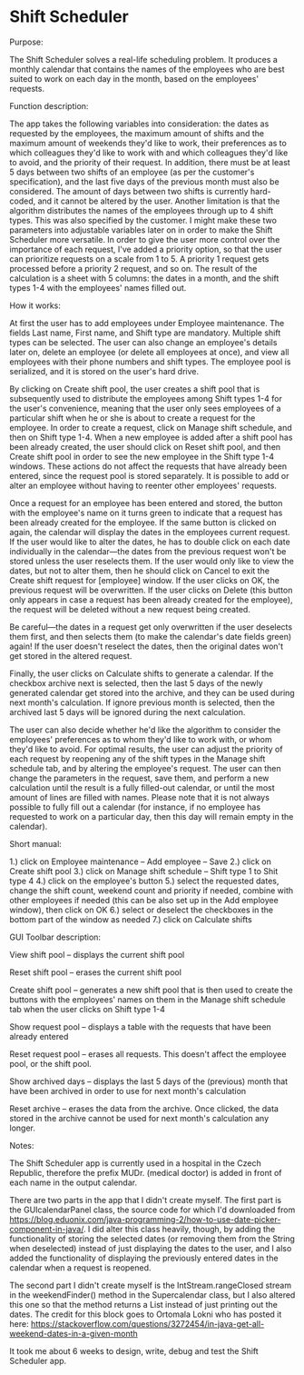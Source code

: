 # Shift Scheduler

Purpose:

The Shift Scheduler solves a real-life scheduling problem. It produces a monthly calendar that contains the names of the employees who are best suited to work on each day in the month, based on the employees' requests.

Function description:

The app takes the following variables into consideration: the dates as requested by the employees, the maximum amount of shifts and the maximum amount of weekends they'd like to work, their preferences as to which colleagues they'd like to work with and which colleagues they'd like to avoid, and the priority of their request. In addition, there must be at least 5 days between two shifts of an employee (as per the customer's specification), and the last five days of the previous month must also be considered. The amount of days between two shifts is currently hard-coded, and it cannot be altered by the user. Another limitation is that the algorithm distributes the names of the employees through up to 4 shift types. This was also specified by the customer. I might make these two parameters into adjustable variables later on in order to make the Shift Scheduler more versatile. In order to give the user more control over the importance of each request, I've added a priority option, so that the user can prioritize requests on a scale from 1 to 5. A priority 1 request gets processed before a priority 2 request, and so on. The result of the calculation is a sheet with 5 columns: the dates in a month, and the shift types 1-4 with the employees' names filled out. 

How it works:

At first the user has to add employees under Employee maintenance. The fields Last name, First name, and Shift type are mandatory. Multiple shift types can be selected. The user can also change an employee's details later on, delete an employee (or delete all employees at once), and view all employees with their phone numbers and shift types. The employee pool is serialized, and it is stored on the user's hard drive.

By clicking on Create shift pool, the user creates a shift pool that is subsequently used to distribute the employees among Shift types 1-4 for the user's convenience, meaning that the user only sees employees of a particular shift when he or she is about to create a request for the employee. In order to create a request, click on Manage shift schedule, and then on Shift type 1-4. When a new employee is added after a shift pool has been already created, the user should click on Reset shift pool, and then Create shift pool in order to see the new employee in the Shift type 1-4 windows. These actions do not affect the requests that have already been entered, since the request pool is stored separately. It is possible to add or alter an employee without having to reenter other employees' requests. 

Once a request for an employee has been entered and stored, the button with the employee's name on it turns green to indicate that a request has been already created for the employee. If the same button is clicked on again, the calendar will display the dates in the employees current request. If the user would like to alter the dates, he has to double click on each date individually in the calendar—the dates from the previous request won't be stored unless the user reselects them. If the user would only like to view the dates, but not to alter them, then he should click on Cancel to exit the Create shift request for [employee] window. If the user clicks on OK, the previous request will be overwritten. If the user clicks on Delete (this button only appears in case a request has been already created for the employee), the request will be deleted without a new request being created.

Be careful—the dates in a request get only overwritten if the user deselects them first, and then selects them (to make the calendar's date fields green) again! If the user doesn't reselect the dates, then the original dates won't get stored in the altered request.

Finally, the user clicks on Calculate shifts to generate a calendar. If the checkbox archive next is selected, then the last 5 days of the newly generated calendar get stored into the archive, and they can be used during next month's calculation. If ignore previous month is selected, then the archived last 5 days will be ignored during the next calculation. 

The user can also decide whether he'd like the algorithm to consider the employees' preferences as to whom they'd like to work with, or whom they'd like to avoid. For optimal results, the user can adjust the priority of each request by reopening any of the shift types in the Manage shift schedule tab, and by altering the employee's request. The user can then change the parameters in the request, save them, and perform a new calculation until the result is a fully filled-out calendar, or until the most amount of lines are filled with names. Please note that it is not always possible to fully fill out a calendar (for instance, if no employee has requested to work on a particular day, then this day will remain empty in the calendar).

Short manual:

1.) click on Employee maintenance – Add employee – Save
2.) click on Create shift pool
3.) click on Manage shift schedule – Shift type 1 to Shit type 4
4.) click on the employee's button
5.) select the requested dates, change the shift count, weekend count and priority if needed, combine with other employees if needed (this can be also set up in the Add employee window), then click on OK
6.) select or deselect the checkboxes in the bottom part of the window as needed
7.) click on Calculate shifts

GUI Toolbar description:

View shift pool – displays the current shift pool

Reset shift pool – erases the current shift pool

Create shift pool – generates a new shift pool that is then used to create the buttons with the employees' names on them in the Manage shift schedule tab when the user clicks on Shift type 1-4

Show request pool – displays a table with the requests that have been already entered

Reset request pool – erases all requests. This doesn't affect the employee pool, or the shift pool.

Show archived days – displays the last 5 days of the (previous) month that have been archived in order to use for next month's calculation

Reset archive – erases the data from the archive. Once clicked, the data stored in the archive cannot be used for next month's calculation any longer.

Notes:

The Shift Scheduler app is currently used in a hospital in the Czech Republic, therefore the prefix MUDr. (medical doctor) is added in front of each name in the output calendar.

There are two parts in the app that I didn't create myself. The first part is the GUIcalendarPanel class, the source code for which I'd downloaded from https://blog.eduonix.com/java-programming-2/how-to-use-date-picker-component-in-java/.  I did alter this class heavily, though, by adding the functionality of storing the selected dates (or removing them from the String<Set> when deselected) instead of just displaying the dates to the user, and I also added the functionality of displaying the previously entered dates in the calendar when a request is reopened. 

The second part I didn't create myself is the IntStream.rangeClosed stream in the weekendFinder() method in the Supercalendar class, but I also altered this one so that the method returns a List<Integer> instead of just printing out the dates. The credit for this block goes to Ortomala Lokni who has posted it here: https://stackoverflow.com/questions/3272454/in-java-get-all-weekend-dates-in-a-given-month


It took me about 6 weeks to design, write, debug and test the Shift Scheduler app.
